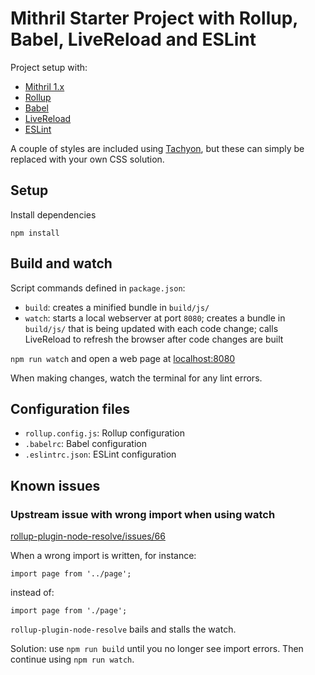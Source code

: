 # Mithril Starter Project with Rollup, Babel, LiveReload and ESLint

Project setup with:
* [Mithril 1.x](https://github.com/lhorie/mithril.js/tree/rewrite/docs)
* [Rollup](http://rollupjs.org)
* [Babel](http://babeljs.io)
* [LiveReload](https://github.com/livereload/livereload-js)
* [ESLint](http://eslint.org)

A couple of styles are included using [Tachyon](http://tachyons.io/), but these can simply be replaced with your own CSS solution.


## Setup

Install dependencies
```
npm install
```


## Build and watch

Script commands defined in `package.json`:

* `build`: creates a minified bundle in `build/js/`
* `watch`: starts a local webserver at port `8080`; creates a bundle in `build/js/` that is being updated with each code change; calls LiveReload to refresh the browser after code changes are built

`npm run watch` and open a web page at [localhost:8080](http://localhost:8080/) 

When making changes, watch the terminal for any lint errors.


## Configuration files

* `rollup.config.js`: Rollup configuration
* `.babelrc`: Babel configuration
* `.eslintrc.json`: ESLint configuration


## Known issues

### Upstream issue with wrong import when using watch

[rollup-plugin-node-resolve/issues/66](https://github.com/rollup/rollup-plugin-node-resolve/issues/66)

When a wrong import is written, for instance:
```
import page from '../page';
```
instead of:
```
import page from './page';
```
`rollup-plugin-node-resolve` bails and stalls the watch.

Solution: use `npm run build` until you no longer see import errors. Then continue using `npm run watch`.


